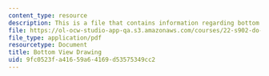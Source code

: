 ```yaml
---
content_type: resource
description: This is a file that contains information regarding bottom view drawing.
file: https://ol-ocw-studio-app-qa.s3.amazonaws.com/courses/22-s902-do-it-yourself-diy-geiger-counters-january-iap-2015/9fc0523fa41659a64169d53575349cc2_MIT22_S902IAP15_casebtm.pdf
file_type: application/pdf
resourcetype: Document
title: Bottom View Drawing
uid: 9fc0523f-a416-59a6-4169-d53575349cc2
---
```

